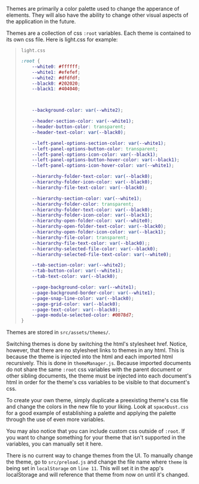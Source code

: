 Themes are primarily a color palette used to change the apperance of elements. They will also have the ability to change other visual aspects of the application in the future.

Themes are a collection of css `:root` variables. Each theme is contained to its own css file. Here is light.css for example:
> `light.css`
> ```css
> :root {
>     --white0: #ffffff;
>     --white1: #efefef;
>     --white2: #dfdfdf;
>     --black0: #202020;
>     --black1: #404040;
>
>
>
>     --background-color: var(--white2);
>
>     --header-section-color: var(--white1);
>     --header-button-color: transparent;
>     --header-text-color: var(--black0);
>
>     --left-panel-options-section-color: var(--white1);
>     --left-panel-options-button-color: transparent;
>     --left-panel-options-icon-color: var(--black1);
>     --left-panel-options-button-hover-color: var(--black1);
>     --left-panel-options-icon-hover-color: var(--white1);
>
>     --hierarchy-folder-text-color: var(--black0);
>     --hierarchy-folder-icon-color: var(--black0);
>     --hierarchy-file-text-color: var(--black0);
>
>     --hierarchy-section-color: var(--white1);
>     --hierarchy-folder-color: transparent;
>     --hierarchy-folder-text-color: var(--black0);
>     --hierarchy-folder-icon-color: var(--black1);
>     --hierarchy-open-folder-color: var(--white0);
>     --hierarchy-open-folder-text-color: var(--black0);
>     --hierarchy-open-folder-icon-color: var(--black1);
>     --hierarchy-file-color: transparent;
>     --hierarchy-file-text-color: var(--black0);;
>     --hierarchy-selected-file-color: var(--black0);
>     --hierarchy-selected-file-text-color: var(--white0);
>
>     --tab-section-color: var(--white2);
>     --tab-button-color: var(--white1);
>     --tab-text-color: var(--black0);
>
>     --page-background-color: var(--white1);
>     --page-background-border-color: var(--white1);
>     --page-snap-line-color: var(--black0);
>     --page-grid-color: var(--black0);
>     --page-text-color: var(--black0);
>     --page-module-selected-color: #0078d7;
> }
> ```

Themes are stored in `src/assets/themes/`.

Switching themes is done by switching the html's stylesheet href. Notice, however, that there are no stylesheet links to themes in any html. This is because the theme is injected into the html and each imported html recursively. This is done in `themeManager.js`. Because imported documents do not share the same `:root` css variables with the parent document or other sibling documents, the theme must be injected into each document's html in order for the theme's css variables to be visible to that document's css. 

To create your own theme, simply duplicate a preexisting theme's css file and change the colors in the new file to your liking. Look at `spaceDust.css` for a good example of establishing a palette and applying the palette through the use of even more variables.

You may also notice that you can include custom css outside of `:root`. If you want to change something for your theme that isn't supported in the variables, you can manually set it here.

There is no current way to change themes from the UI. To manually change the theme, go to `src/preload.js` and change the file name where `theme` is being set in `localStorage` on `line 11`. This will set it in the app's localStorage and will reference that theme from now on until it's changed.